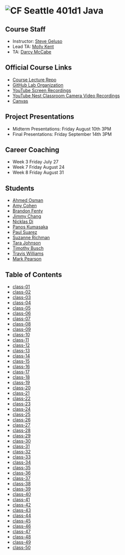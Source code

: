 # ![CF](http://i.imgur.com/7v5ASc8.png) Seattle 401d1 Java

## Course Staff
* Instructor: [Steve Geluso](http://github.com/)
* Lead TA: [Molly Kent](http://github.com/mollyfish)
* TA: [Darcy McCabe](http://github.com/darms)

## Official Course Links
* [Course Lecture Repo](https://github.com/codefellows/seattle-java-401d1)
* [GitHub Lab Organization](https://github.com/codefellows-seattle-java-401d1)
* [YouTube Screen Recordings](https://www.youtube.com/playlist?list=PLVngfM2hsbi8WE0FRYt2Ffzje0JE_g3C_)
* [YouTube Nest Classroom Camera Video Recordings](https://www.youtube.com/playlist?list=PLVngfM2hsbi9_tCWBX2YiN5YEt2Zwtupz)
* [Canvas](https://canvas.instructure.com/courses/1275855?invitation=2r8oiMQxWUciByi06iHqPZ3sm4R8D0McaTbPwl6f)

## Project Presentations
* Midterm Presentations: Friday August 10th 3PM
* Final Presentations: Friday September 14th 3PM

## Career Coaching
* Week 3 Friday July 27
* Week 7 Friday August 24
* Week 8 Friday August 31

## Students
* [Ahmed Osman](http://github.com/)
* [Amy Cohen](http://github.com/)
* [Brandon Fenty](http://github.com/)
* [Jimmy Chang](http://github.com/)
* [Nicklas Di](http://github.com/)
* [Panos Kumasaka](http://github.com/)
* [Paul Suarez ](http://github.com/)
* [Suzanne Richman](http://github.com/)
* [Tara Johnson](http://github.com/)
* [Timothy Busch](http://github.com/)
* [Travis Williams ](http://github.com/)
* [Mark Pearson](http://github.com/)



## Table of Contents
* [class-01](./class-01-java-testing-primitives-control-flow)
* [class-02](./class-02-java-collections-arrays-lists-sets-maps)
* [class-03](./class-03-java-classes-generics-inheritance-specification-vs-implementation)
* [class-04](./class-04-scanner-file-processing)
* [class-05](./class-05-bit-manipulation-file-formats)
* [class-06](./class-06-java-manual-tcp-server-and-deployment)
* [class-07](./class-07-java-manual-http-server)
* [class-08](./class-08-vanilla-java-server-and-json)
* [class-09](./class-09-jdbc-review-RESTfulness-postgres-1-M-relationships)
* [class-10](./class-10-web-scraping-threads-and-concurrency)
* [class-11](./class-11-intro-to-spring)
* [class-12](./class-12-spring-RESTful-routing-static-files)
* [class-13](./class-13-uploading-and-manipulating-files)
* [class-14](./class-14-manual-auth-sessions-bcrypt)
* [class-15](./class-15-serving-uploaded-files-with-auth)
* [class-16](./class-16-spring-authentication)
* [class-17](./class-17-spring-authorization)
* [class-18](./class-18-spring-security-against-user-input)
* [class-19](./class-19-spring-web-sockets)
* [class-20](./class-20-extracting-data-from-the-web)
* [class-21](./class-21-project-week-domain-model-erd-ci-cd)
* [class-22](./class-22-project-week-mvp)
* [class-23](./class-23-project-week-additional-features)
* [class-24](./class-24-project-week-mock-presentation)
* [class-25](./class-25-project-week-presentations)
* [class-26](./class-26-android-activities-layouts-buttons-clicking)
* [class-27](./class-27-list-views-list-adapters-intents)
* [class-28](./class-28-android-persistent-storage-sharedprefs-network)
* [class-29](./class-29-android-internet-requests-async-tasks-downloading-images)
* [class-30](./class-30-android-camera-uploading-images)
* [class-31](./class-31-android-butterknife-ion-firebase-db)
* [class-32](./class-32-firebase-auth-and-storage)
* [class-33](./class-33-firebase-and-spring)
* [class-34](./class-34-firebase-messaging-and-storage)
* [class-35](./class-35-navigation-drawer-layout)
* [class-36](./class-36-android-map-view-google-places-api)
* [class-37](./class-37-placing-information-at-locations)
* [class-38](./class-38-background-services)
* [class-39](./class-39-assigning-tasks-to-users)
* [class-40](./class-40-tracking-user-reputation)
* [class-41](./class-41-intro-to-canvas)
* [class-42](./class-42-advanced-canvas)
* [class-43](./class-43-multitouch)
* [class-44](./class-44-android-fragments)
* [class-45](./class-45-android-security)
* [class-46](./class-46-project-week-domain-model-erd-ci-cd)
* [class-47](./class-47-project-week-mvp)
* [class-48](./class-48-project-week-additional-features)
* [class-49](./class-49-project-week-mock-presentation)
* [class-50](././class-50-project-week-presentations)
